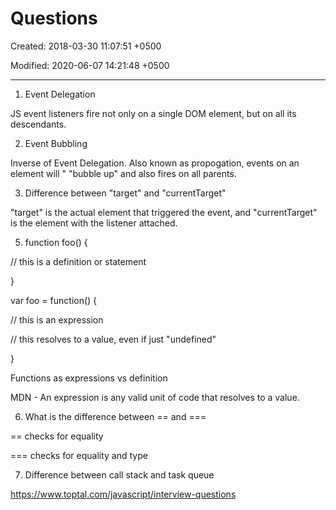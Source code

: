 # Questions

Created: 2018-03-30 11:07:51 +0500

Modified: 2020-06-07 14:21:48 +0500

---

1.  Event Delegation

JS event listeners fire not only on a single DOM element, but on all its descendants.



2.  Event Bubbling

Inverse of Event Delegation. Also known as propogation, events on an element will " "bubble up" and also fires on all parents.



3.  Difference between "target" and "currentTarget"

"target" is the actual element that triggered the event, and "currentTarget" is the element with the listener attached.



5.  function foo() {

// this is a definition or statement

}



var foo = function() {

// this is an expression

// this resolves to a value, even if just "undefined"

}



Functions as expressions vs definition

MDN - An expression is any valid unit of code that resolves to a value.



6.  What is the difference between == and ===

== checks for equality

=== checks for equality and type



7.  Difference between call stack and task queue



<https://www.toptal.com/javascript/interview-questions>
